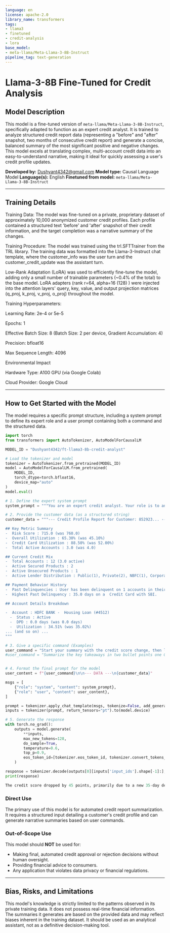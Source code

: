 ```yaml
---
language: en
license: apache-2.0
library_name: transformers
tags:
- llama3
- finetuned
- credit-analysis
- lora
base_model:
- meta-llama/Meta-Llama-3-8B-Instruct
pipeline_tag: text-generation
---
```


# Llama-3-8B Fine-Tuned for Credit Analysis

## Model Description
This model is a fine-tuned version of `meta-llama/Meta-Llama-3-8B-Instruct`, specifically adapted to function as an expert credit analyst. It is trained to analyze structured credit report data (representing a "before" and "after" snapshot, two months of consecutive credit report) and generate a concise, balanced summary of the most significant positive and negative changes.
This model excels at translating complex, multi-account credit data into an easy-to-understand narrative, making it ideal for quickly assessing a user's credit profile updates.

**Developed by:** Dushyant4342@gmail.com
**Model type:** Causal Language Model
**Language(s):** English
**Finetuned from model:** `meta-llama/Meta-Llama-3-8B-Instruct`

---

## Training Details
Training Data: 
The model was fine-tuned on a private, proprietary dataset of approximately 10,000 anonymized customer credit profiles. Each profile contained a structured text 'before' and 'after' snapshot of their credit information, and the target completion was a narrative summary of the changes.

Training Procedure: 
The model was trained using the trl.SFTTrainer from the TRL library. The training data was formatted into the Llama-3-Instruct chat template, where the customer_info was the user turn and the customer_credit_update was the assistant turn.

Low-Rank Adaptation (LoRA) was used to efficiently fine-tune the model, adding only a small number of trainable parameters (~0.4% of the total) to the base model. LoRA adapters (rank r=64, alpha=16 (128) ) were injected into the attention layers' query, key, value, and output projection matrices (q_proj, k_proj, v_proj, o_proj) throughout the model.

Training Hyperparameters: 

Learning Rate: 2e-4 or 5e-5

Epochs: 1

Effective Batch Size: 8 (Batch Size: 2 per device, Gradient Accumulation: 4)

Precision: bfloat16

Max Sequence Length: 4096

Environmental Impact

Hardware Type: A100 GPU (via Google Colab)

Cloud Provider: Google Cloud

---

## How to Get Started with the Model

The model requires a specific prompt structure, including a system prompt to define its expert role and a user prompt containing both a command and the structured data.

```python
import torch
from transformers import AutoTokenizer, AutoModelForCausalLM

MODEL_ID = "Dushyant4342/ft-llama3-8b-credit-analyst"

# Load the tokenizer and model
tokenizer = AutoTokenizer.from_pretrained(MODEL_ID)
model = AutoModelForCausalLM.from_pretrained(
    MODEL_ID,
    torch_dtype=torch.bfloat16,
    device_map="auto"
)
model.eval()

# 1. Define the expert system prompt
system_prompt = """You are an expert credit analyst. Your role is to analyze a customer's credit data and generate a highly concise summary of the most important positive and negative changes. You must adhere to the length and format constraints given by the user."""

# 2. Provide the customer data (as a structured string)
customer_data = """--- Credit Profile Report for Customer: 852923... ---

## Key Metric Summary
-  Risk Score : 715.0 (was 760.0)
-  Overall Utilization : 65.30% (was 45.10%)
-  Credit Card Utilization : 88.50% (was 52.00%)
-  Total Active Accounts : 3.0 (was 4.0)

## Current Credit Mix
-  Total Accounts : 12 (3.0 active)
-  Active Secured Products : 2
-  Active Unsecured Products : 1
-  Active Lender Distribution : Public(1), Private(2), NBFC(1), Corporate(0), Foreign(0)

## Payment Behavior History
-  Past Delinquencies : User has been delinquent on 1 accounts in their history.
-  Highest Past Delinquency : 35.0 days on a  Credit Card with SBI.

## Account Details Breakdown

-  Account : HDFC BANK -  Housing Loan (#4512)
  -  Status : Active
  -  DPD : 0.0 days (was 0.0 days)
  -  Utilization : 34.51% (was 35.02%)
... (and so on) ...
"""

# 3. Give a specific command (Examples)
user_command = "Start your summary with the credit score change, then list the main reasons for it."
#user_command = "Summarize the key takeaways in two bullet points one Good & other Bad."


# 4. Format the final prompt for the model
user_content = f"{user_command}\n\n--- DATA ---\n{customer_data}"

msgs = [
    {"role": "system", "content": system_prompt},
    {"role": "user", "content": user_content},
]

prompt = tokenizer.apply_chat_template(msgs, tokenize=False, add_generation_prompt=True)
inputs = tokenizer(prompt, return_tensors="pt").to(model.device)

# 5. Generate the response
with torch.no_grad():
    outputs = model.generate(
        **inputs,
        max_new_tokens=128,
        do_sample=True,
        temperature=0.6,
        top_p=0.9,
        eos_token_id=[tokenizer.eos_token_id, tokenizer.convert_tokens_to_ids("<|eot_id|>")],
    )

response = tokenizer.decode(outputs[0][inputs['input_ids'].shape[-1]:], skip_special_tokens=True)
print(response)

The credit score dropped by 45 points, primarily due to a new 35-day delinquency on a credit card. On a positive note, a personal loan was recently closed.
```

### Direct Use
The primary use of this model is for automated credit report summarization. It requires a structured input detailing a customer's credit profile and can generate narrative summaries based on user commands.

### Out-of-Scope Use
This model should **NOT** be used for:
- Making final, automated credit approval or rejection decisions without human oversight.
- Providing financial advice to consumers.
- Any application that violates data privacy or financial regulations.

---

## Bias, Risks, and Limitations
This model's knowledge is strictly limited to the patterns observed in its private training data. It does not possess real-time financial information. The summaries it generates are based on the provided data and may reflect biases inherent in the training dataset. It should be used as an analytical assistant, not as a definitive decision-making tool.
